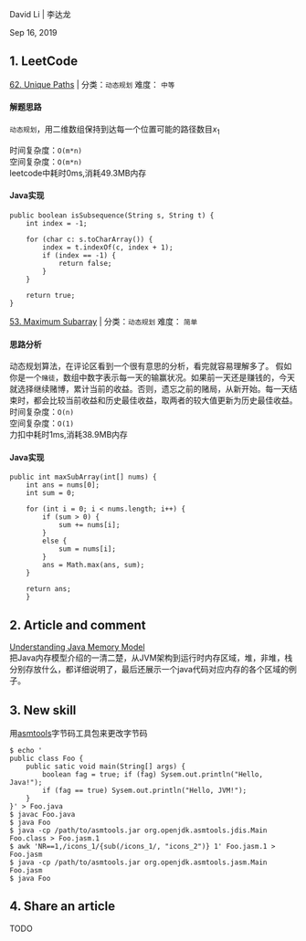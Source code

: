 David Li | 李达龙

Sep 16, 2019

## 1. LeetCode

[62. Unique Paths](https://leetcode-cn.com/problems/unique-paths/) | 分类：`动态规划`   难度： `中等`

#### 解题思路
`动态规划`，用二维数组保持到达每一个位置可能的路径数目$x_1$
  
时间复杂度：`O(m*n)`  
空间复杂度：`O(m*n)`  
leetcode中耗时0ms,消耗49.3MB内存

#### Java实现
```
public boolean isSubsequence(String s, String t) {
    int index = -1;
    
    for (char c: s.toCharArray()) {
        index = t.indexOf(c, index + 1);
        if (index == -1) {
            return false;
        }
    }
    
    return true;
}
```
[53. Maximum Subarray](https://leetcode-cn.com/problems/maximum-subarray/)  | 分类：`动态规划`   难度： `简单`
#### 思路分析
动态规划算法，在评论区看到一个很有意思的分析，看完就容易理解多了。
假如你是一个`赌徒`，数组中数字表示每一天的输赢状况。如果前一天还是赚钱的，今天就选择继续赌博，累计当前的收益。否则，遗忘之前的赌局，从新开始。每一天结束时，都会比较当前收益和历史最佳收益，取两者的较大值更新为历史最佳收益。  
时间复杂度：`O(n)`  
空间复杂度：`O(1)`  
力扣中耗时1ms,消耗38.9MB内存  

#### Java实现
```
public int maxSubArray(int[] nums) {
    int ans = nums[0];
    int sum = 0;

    for (int i = 0; i < nums.length; i++) {
        if (sum > 0) {
            sum += nums[i];
        }
        else {
            sum = nums[i];
        }
        ans = Math.max(ans, sum);
    }

    return ans;
    }
```
## 2. Article and comment  
[Understanding Java Memory Model](https://medium.com/platform-engineer/understanding-java-memory-model-1d0863f6d973)  
把Java内存模型介绍的一清二楚，从JVM架构到运行时内存区域，堆，非堆，栈分别存放什么，都详细说明了，最后还展示一个java代码对应内存的各个区域的例子。

## 3. New skill
用[asmtools](https://wiki.openjdk.java.net/display/CodeTools/asmtools)字节码工具包来更改字节码
```
$ echo '
public class Foo {
    public satic void main(String[] args) { 
        boolean fag = true; if (fag) Sysem.out.println("Hello, Java!"); 
        if (fag == true) Sysem.out.println("Hello, JVM!"); 
    }
}' > Foo.java
$ javac Foo.java
$ java Foo
$ java -cp /path/to/asmtools.jar org.openjdk.asmtools.jdis.Main Foo.class > Foo.jasm.1
$ awk 'NR==1,/icons_1/{sub(/icons_1/, "icons_2")} 1' Foo.jasm.1 > Foo.jasm
$ java -cp /path/to/asmtools.jar org.openjdk.asmtools.jasm.Main Foo.jasm
$ java Foo
```
## 4. Share an article
TODO

